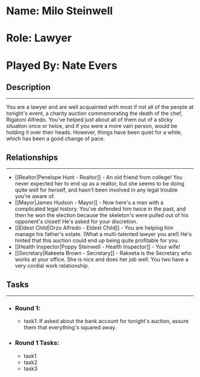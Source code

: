 # Name: Milo Steinwell
# Role: Lawyer
# Played By: Nate Evers

## Description
---
You are a lawyer and are well acquainted with most if not all of the people at tonight's event, a charity auction commemorating the death of the chef, Rigatoni Alfredo. You've helped just about all of them out of a sticky situation once or twice, and if you were a more vain person, would be holding it over their heads. However, things have been quiet for a while, which has been a good change of pace.

## Relationships
---
- [[Realtor|Penelope Hunt - Realtor]]  - An old friend from college! You never expected her to end up as a realtor, but she seems to be doing quite well for herself, and hasn't been involved in any legal trouble you're aware of.
- [[Mayor|James Hudson - Mayor]]  - Now here's a man with a complicated legal history. You've defended him twice in the past, and then he won the election because the skeleton's were pulled out of his opponent's closet! He's asked for your discretion.
- [[Eldest Child|Orzo Alfredo - Eldest Child]]  - You are helping him manage his father's estate. (What a multi-talented lawyer you are!) He's hinted that this auction could end up being quite profitable for you. 
- [[Health Inspector|Poppy Steinwell - Health Inspector]]  - Your wife!
- [[Secretary|Rakeeta Brown - Secretary]]  - Rakeeta is the Secretary who works at your office. She is nice and does her job well. You two have a very cordial work relationship.

## Tasks
___
- ### Round 1:
	- task1: If asked about the bank account for tonight's auction, assure them that everything's squared away.
- ### Round 1 Tasks:
	- task1
	- task2
	- task3